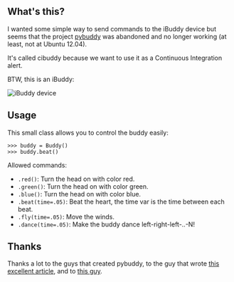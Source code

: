 What's this?
------------

I wanted some simple way to send commands to the iBuddy device but seems that
the project [pybuddy](https://github.com/ewall/pybuddy) was abandoned and no
longer working (at least, not at Ubuntu 12.04).

It's called cibuddy because we want to use it as a Continuous Integration
alert.

BTW, this is an iBuddy:

![iBuddy device](http://www.gadgets.co.uk/mas_assets/full/IBUDDY.gif)


Usage
-----

This small class allows you to control the buddy easily:

    >>> buddy = Buddy()
    >>> buddy.beat()

Allowed commands:

- `.red()`: Turn the head on with color red.
- `.green()`: Turn the head on with color green.
- `.blue()`: Turn the head on with color blue.
- `.beat(time=.05)`: Beat the heart, the time var is the time between each beat.
- `.fly(time=.05)`: Move the winds.
- `.dance(time=.05)`: Make the buddy dance left-right-left-..-N!


Thanks
------

Thanks a lot to the guys that created pybuddy, to the guy that wrote [this
excellent article](http://imakethin.gs/blog/hacking-the-usb-i-buddy), and
to [this guy](http://www.youtube.com/watch?v=oHg5SJYRHA0).
